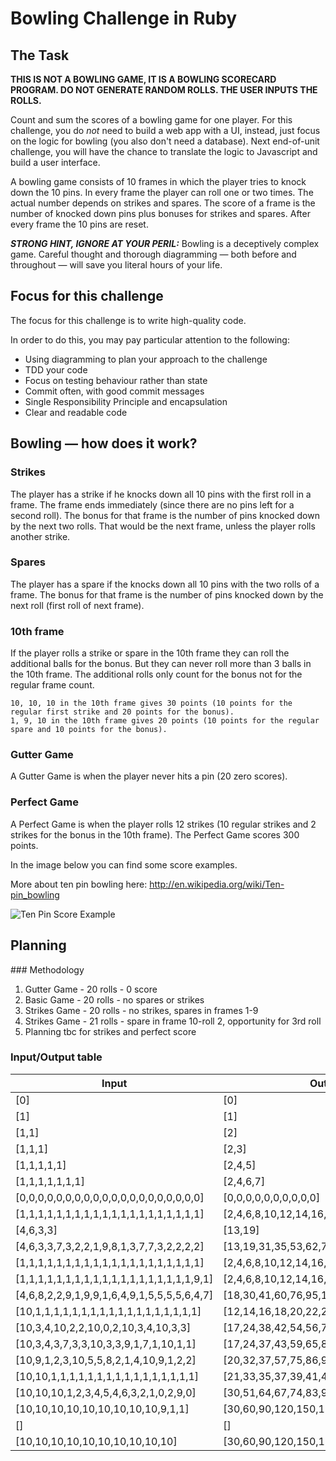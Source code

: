 Bowling Challenge in Ruby
=================

## The Task

**THIS IS NOT A BOWLING GAME, IT IS A BOWLING SCORECARD PROGRAM. DO NOT GENERATE RANDOM ROLLS. THE USER INPUTS THE ROLLS.**

Count and sum the scores of a bowling game for one player. For this challenge, you do _not_ need to build a web app with a UI, instead, just focus on the logic for bowling (you also don't need a database). Next end-of-unit challenge, you will have the chance to translate the logic to Javascript and build a user interface.

A bowling game consists of 10 frames in which the player tries to knock down the 10 pins. In every frame the player can roll one or two times. The actual number depends on strikes and spares. The score of a frame is the number of knocked down pins plus bonuses for strikes and spares. After every frame the 10 pins are reset.

___STRONG HINT, IGNORE AT YOUR PERIL:___ Bowling is a deceptively complex game. Careful thought and thorough diagramming — both before and throughout — will save you literal hours of your life.

## Focus for this challenge
The focus for this challenge is to write high-quality code.

In order to do this, you may pay particular attention to the following:
* Using diagramming to plan your approach to the challenge
* TDD your code
* Focus on testing behaviour rather than state
* Commit often, with good commit messages
* Single Responsibility Principle and encapsulation
* Clear and readable code

## Bowling — how does it work?

### Strikes

The player has a strike if he knocks down all 10 pins with the first roll in a frame. The frame ends immediately (since there are no pins left for a second roll). The bonus for that frame is the number of pins knocked down by the next two rolls. That would be the next frame, unless the player rolls another strike.

### Spares

The player has a spare if the knocks down all 10 pins with the two rolls of a frame. The bonus for that frame is the number of pins knocked down by the next roll (first roll of next frame).

### 10th frame

If the player rolls a strike or spare in the 10th frame they can roll the additional balls for the bonus. But they can never roll more than 3 balls in the 10th frame. The additional rolls only count for the bonus not for the regular frame count.

    10, 10, 10 in the 10th frame gives 30 points (10 points for the regular first strike and 20 points for the bonus).
    1, 9, 10 in the 10th frame gives 20 points (10 points for the regular spare and 10 points for the bonus).

### Gutter Game

A Gutter Game is when the player never hits a pin (20 zero scores).

### Perfect Game

A Perfect Game is when the player rolls 12 strikes (10 regular strikes and 2 strikes for the bonus in the 10th frame). The Perfect Game scores 300 points.

In the image below you can find some score examples.

More about ten pin bowling here: http://en.wikipedia.org/wiki/Ten-pin_bowling

![Ten Pin Score Example](images/example_ten_pin_scoring.png)

## Planning
### Methodology
1. Gutter Game - 20 rolls - 0 score
2. Basic Game - 20 rolls - no spares or strikes
3. Strikes Game - 20 rolls - no strikes, spares in frames 1-9
4. Strikes Game - 21 rolls - spare in frame 10-roll 2, opportunity for 3rd roll
5. Planning tbc for strikes and perfect score

### Input/Output table
| Input | Output |
| --- | --- |
| [0] | [0] |
| [1] | [1] |
| [1,1] | [2] |
| [1,1,1] | [2,3] |
| [1,1,1,1,1] | [2,4,5] |
| [1,1,1,1,1,1,1] | [2,4,6,7] |
| [0,0,0,0,0,0,0,0,0,0,0,0,0,0,0,0,0,0,0,0] | [0,0,0,0,0,0,0,0,0,0] |
| [1,1,1,1,1,1,1,1,1,1,1,1,1,1,1,1,1,1,1,1] | [2,4,6,8,10,12,14,16,18,20] |
| [4,6,3,3] | [13,19]|
| [4,6,3,3,7,3,2,2,1,9,8,1,3,7,7,3,2,2,2,2] | [13,19,31,35,53,62,79,91,95,99]|
| [1,1,1,1,1,1,1,1,1,1,1,1,1,1,1,1,1,1,1,1] | [2,4,6,8,10,12,14,16,18,20] |
| [1,1,1,1,1,1,1,1,1,1,1,1,1,1,1,1,1,1,1,9,1] | [2,4,6,8,10,12,14,16,18,29] |
| [4,6,8,2,2,9,1,9,9,1,6,4,9,1,5,5,5,5,6,4,7] | [18,30,41,60,76,95,110,125,141,158]
| [10,1,1,1,1,1,1,1,1,1,1,1,1,1,1,1,1,1,1] | [12,14,16,18,20,22,24,26,28,30] |
| [10,3,4,10,2,2,10,0,2,10,3,4,10,3,3] | [17,24,38,42,54,56,73,80,96,102] |
| [10,3,4,3,7,3,3,10,3,3,9,1,7,1,10,1,1] | [17,24,37,43,59,65,82,90,102,104] |
| [10,9,1,2,3,10,5,5,8,2,1,4,10,9,1,2,2] | [20,32,37,57,75,86,91,111,123,127] |
| [10,10,1,1,1,1,1,1,1,1,1,1,1,1,1,1,1,1] | [21,33,35,37,39,41,43,45,47,49] |
| [10,10,10,1,2,3,4,5,4,6,3,2,1,0,2,9,0] | [30,51,64,67,74,83,92,95,97,106] |
| [10,10,10,10,10,10,10,10,10,9,1,1] | [30,60,90,120,150,180,210,239,258,267] |
| [] | [] |
| [10,10,10,10,10,10,10,10,10,10] | [30,60,90,120,150,180,210,240,270,300] |
